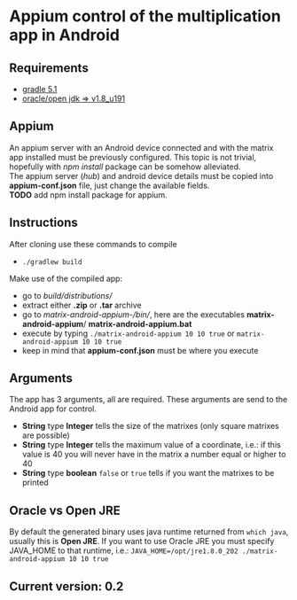 # Appium control of the multiplication app in Android

## Requirements
- [gradle 5.1](https://gradle.org/releases/)
- [oracle/open jdk => v1.8_u191](https://www.oracle.com/technetwork/java/javase/downloads/jdk8-downloads-2133151.html)


## Appium
An appium server with an Android device connected and with the matrix app installed must be previously configured.
This topic is not trivial, hopefully with *npm install* package can be somehow alleviated.  
The appium server (*hub*) and android device details must be copied into **appium-conf.json** file, just
change the available fields.  
**TODO** add npm install package for appium.


## Instructions
After cloning use these commands to compile
- `./gradlew build`

Make use of the compiled app:
- go to *build/distributions/*
- extract either **.zip** or **.tar** archive
- go to *matrix-android-appium-<version>/bin/*, here are the executables **matrix-android-appium**/
**matrix-android-appium.bat**
- execute by typing `./matrix-android-appium 10 10 true` or `matrix-android-appium 10 10 true` 
- keep in mind that **appium-conf.json** must be where you execute


## Arguments
The app has 3 arguments, all are required. These arguments are send to the Android app for control. 
- **String** type **Integer** tells the size of the matrixes (only square matrixes are possible)
- **String** type **Integer** tells the maximum value of a coordinate, i.e.: if this value is 40 you
will never have in the matrix a number equal or higher to 40
- **String** type **boolean** `false` or `true` tells if you want the matrixes to be printed


## Oracle vs Open JRE
By default the generated binary uses java runtime returned from `which java`, usually this is **Open JRE**. If you want
to use Oracle JRE you must specify JAVA_HOME to that runtime, i.e.: 
`JAVA_HOME=/opt/jre1.8.0_202 ./matrix-android-appium 10 10 true`

## Current version: 0.2
